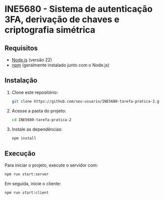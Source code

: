 # INE5680 - Sistema de autenticação 3FA, derivação de chaves e criptografia simétrica

## Requisitos

- [Node.js](https://nodejs.org/) (versão 22)
- [npm](https://www.npmjs.com/) (geralmente instalado junto com o Node.js)

## Instalação

1. Clone este repositório:
    ```bash
    git clone https://github.com/seu-usuario/INE5680-tarefa-pratica-2.git
    ```
2. Acesse a pasta do projeto:
    ```bash
    cd INE5680-tarefa-pratica-2
    ```
3. Instale as dependências:
    ```bash
    npm install
    ```

## Execução

Para iniciar o projeto, execute o servidor com:
```bash
npm run start:server
```

Em seguida, inicie o cliente:
```bash
npm run start:client
```